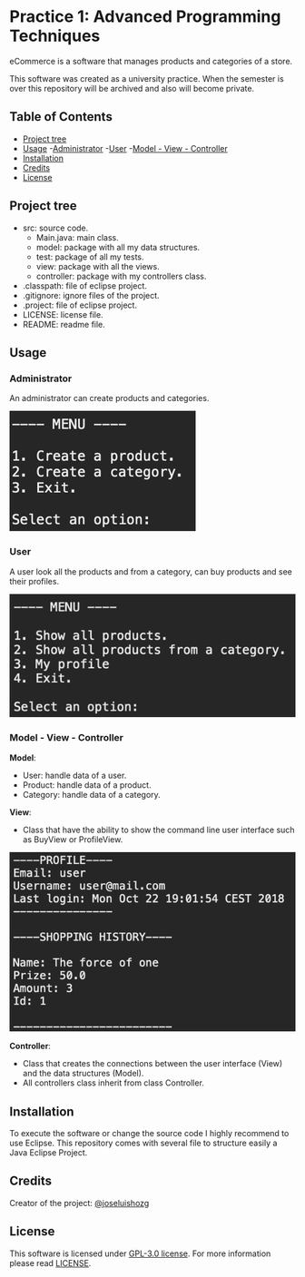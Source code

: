 # Practice 1: Advanced Programming Techniques

eCommerce is a software that manages products and categories of a store.

This software was created as a university practice. When the semester is over this repository will be archived and also will become private.

## Table of Contents

- [Project tree](#project-tree)
- [Usage](#usage)
  -[Administrator](#administrator)
  -[User](#user)
  -[Model - View - Controller](#model-view-controller)
- [Installation](#installation)
- [Credits](#credits)
- [License](#license)

## Project tree

- src: source code.
  - Main.java: main class.
  - model: package with all my data structures.
  - test: package of all my tests.
  - view: package with all the views.
  - controller: package with my controllers class.
- .classpath: file of eclipse project.
- .gitignore: ignore files of the project.
- .project: file  of eclipse project.
- LICENSE: license file.
- README: readme file.

## Usage

### Administrator

An administrator can create products and categories.

![admin menu](./resources/admin.png)

### User

A user look all the products and from a category, can buy products and see their profiles.

![user menu](./resources/user.png)

### Model - View - Controller

**Model**:

- User: handle data of a user.
- Product: handle data of a product.
- Category: handle data of a category.

**View**:

- Class that have the ability to show the command line user interface such as BuyView or ProfileView.

![Profile view](./resources/profile.png)

**Controller**:

- Class that creates the connections between the user interface (View) and the data structures (Model).
- All controllers class inherit from class Controller.

## Installation

To execute the software or change the source code I highly recommend to use Eclipse. This repository comes with several file to structure easily a Java Eclipse Project.

## Credits

Creator of the project: [@joseluishozg](https://github.com/joseluishozg)

## License

This software is licensed under [GPL-3.0 license](https://www.gnu.org/licenses/quick-guide-gplv3). For more information please read [LICENSE](./LICENSE).
